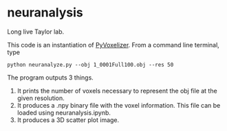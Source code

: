 # neuranalysis
Long live Taylor lab.

This code is an instantiation of [PyVoxelizer](https://github.com/p-hofmann/PyVoxelizer).
From a command line terminal, type
```
python neuranalyze.py --obj 1_0001Full100.obj --res 50
```

The program outputs 3 things.

1. It prints the number of voxels necessary to represent the obj file at the given resolution.
2. It produces a .npy binary file with the voxel information. This file can be loaded using neuranalysis.ipynb.
3. It produces a 3D scatter plot image.
